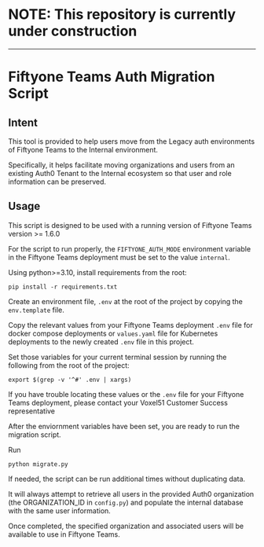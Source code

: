 # NOTE: This repository is currently under construction

---

# Fiftyone Teams Auth Migration Script

## Intent

This tool is provided to help users move from the Legacy auth environments of Fiftyone Teams to the Internal environment.

Specifically, it helps facilitate moving organizations and users from an existing Auth0 Tenant to the Internal ecosystem so that user and role information can be preserved.

## Usage

This script is designed to be used with a running version of Fiftyone Teams version >= 1.6.0

For the script to run properly, the `FIFTYONE_AUTH_MODE` environment variable in the Fiftyone Teams deployment must be set to the value `internal`.

Using python>=3.10, install requirements from the root:

```
pip install -r requirements.txt
```

Create an environment file, `.env` at the root of the project by copying the `env.template` file.

Copy the relevant values from your Fiftyone Teams deployment `.env` file for docker compose deployments or `values.yaml` file for Kubernetes deployments to the newly created `.env` file in this project.

Set those variables for your current terminal session by running the following from the root of the project:

```
export $(grep -v '^#' .env | xargs)
```

If you have trouble locating these values or the `.env` file for your Fiftyone Teams deployment, please contact your Voxel51 Customer Success representative

After the enviornment variables have been set, you are ready to run the migration script.

Run

```
python migrate.py
```

If needed, the script can be run additional times without duplicating data.

It will always attempt to retrieve all users in the provided Auth0 organization (the ORGANIZATION_ID in `config.py`)
and populate the internal database with the same user information.

Once completed, the specified organization and associated users will be available to use in Fiftyone Teams.
